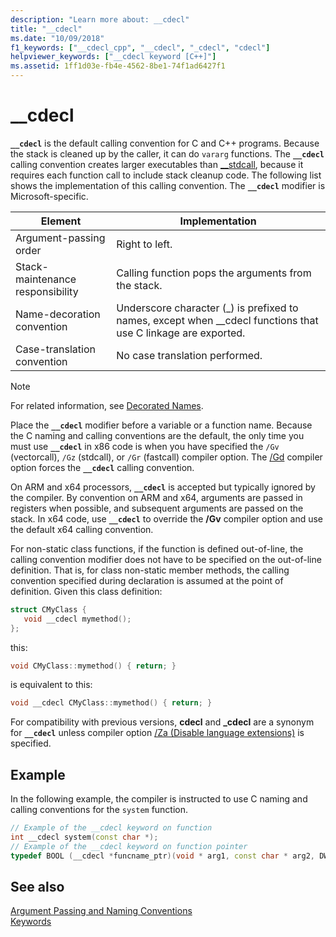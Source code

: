 ```yaml
---
description: "Learn more about: __cdecl"
title: "__cdecl"
ms.date: "10/09/2018"
f1_keywords: ["__cdecl_cpp", "__cdecl", "_cdecl", "cdecl"]
helpviewer_keywords: ["__cdecl keyword [C++]"]
ms.assetid: 1ff1d03e-fb4e-4562-8be1-74f1ad6427f1
---
```

# __cdecl

**`__cdecl`** is the default calling convention for C and C++ programs. Because the stack is cleaned up by the caller, it can do `vararg` functions. The **`__cdecl`** calling convention creates larger executables than [__stdcall](../cpp/stdcall.md), because it requires each function call to include stack cleanup code. The following list shows the implementation of this calling convention. The **`__cdecl`** modifier is Microsoft-specific.

|Element|Implementation|
|-------------|--------------------|
|Argument-passing order|Right to left.|
|Stack-maintenance responsibility|Calling function pops the arguments from the stack.|
|Name-decoration convention|Underscore character (_) is prefixed to names, except when \__cdecl functions that use C linkage are exported.|
|Case-translation convention|No case translation performed.|

> [!NOTE]
> For related information, see [Decorated Names](../build/reference/decorated-names.md).

Place the **`__cdecl`** modifier before a variable or a function name. Because the C naming and calling conventions are the default, the only time you must use **`__cdecl`** in x86 code is when you have specified the `/Gv` (vectorcall), `/Gz` (stdcall), or `/Gr` (fastcall) compiler option. The [/Gd](../build/reference/gd-gr-gv-gz-calling-convention.md) compiler option forces the **`__cdecl`** calling convention.

On ARM and x64 processors, **`__cdecl`** is accepted but typically ignored by the compiler. By convention on ARM and x64, arguments are passed in registers when possible, and subsequent arguments are passed on the stack. In x64 code, use **`__cdecl`** to override the **/Gv** compiler option and use the default x64 calling convention.

For non-static class functions, if the function is defined out-of-line, the calling convention modifier does not have to be specified on the out-of-line definition. That is, for class non-static member methods, the calling convention specified during declaration is assumed at the point of definition. Given this class definition:

```cpp
struct CMyClass {
   void __cdecl mymethod();
};
```

this:

```cpp
void CMyClass::mymethod() { return; }
```

is equivalent to this:

```cpp
void __cdecl CMyClass::mymethod() { return; }
```

For compatibility with previous versions, **cdecl** and **_cdecl** are a synonym for **`__cdecl`** unless compiler option [/Za \(Disable language extensions)](../build/reference/za-ze-disable-language-extensions.md) is specified.

## Example

In the following example, the compiler is instructed to use C naming and calling conventions for the `system` function.

```cpp
// Example of the __cdecl keyword on function
int __cdecl system(const char *);
// Example of the __cdecl keyword on function pointer
typedef BOOL (__cdecl *funcname_ptr)(void * arg1, const char * arg2, DWORD flags, ...);
```

## See also

[Argument Passing and Naming Conventions](../cpp/argument-passing-and-naming-conventions.md)<br/>
[Keywords](../cpp/keywords-cpp.md)
